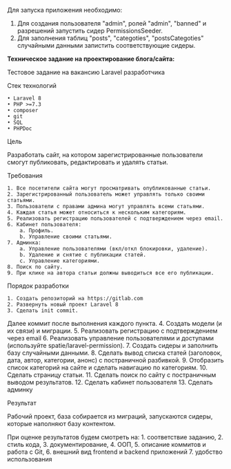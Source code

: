 Для запуска приложения необходимо:
1. Для создания пользователя "admin", ролей "admin", "banned" и разрешений запустить сидер PermissionsSeeder.
2. Для заполнения таблиц "posts", "categoties", "postsCategoties" случайными данными запистить соответствующие сидеры.


**Техническое задание на проектирование блога/сайта:**

Тестовое задание на вакансию Laravel разработчика

Стек технологий

    • Laravel 8
    • PHP >=7.3
    • composer
    • git
    • SQL
    • PHPDoc

Цель

Разработать сайт, на котором зарегистрированные пользователи смогут публиковать, редактировать и удалять статьи.

Требования

    1. Все посетители сайта могут просматривать опубликованные статьи.
    2. Зарегистрированный пользователь может управлять только своими статьями.
    3. Пользователи с правами админа могут управлять всеми статьями.
    4. Каждая статья может относиться к нескольким категориям.
    5. Реализовать регистрацию пользователей с подтверждением через email.
    6. Кабинет пользователя:
        a. Профиль.
        b. Управление своими статьями.
    7. Админка:
        a. Управление пользователями (вкл/откл блокировки, удаление).
        b. Удаление и снятие с публикации статей.
        c. Управление категориями.
    8. Поиск по сайту.
    9. При клике на автора статьи должны выводиться все его публикации.

Порядок разработки

    1. Создать репозиторий на https://gitlab.com
    2. Развернуть новый проект Laravel 8
    3. Сделать init commit.
Далее коммит после выполнения каждого пункта.
    4. Создать модели (и их связи) и миграции.
    5. Реализовать регистрацию с подтверждением через email
    6. Реализовать управление пользователями и доступами (используйте spatie/laravel-permission).
    7. Создать сидеры и заполнить базу случайными данными.
    8. Сделать вывод списка статей (заголовок, дата, автор, категории, анонс) с постраничной разбивкой.
    9. Отобразить список категорий на сайте и сделать навигацию по категориям.
    10. Сделать страницу статьи.
    11. Сделать поиск по сайту с постраничным выводом результатов.
    12. Сделать кабинет пользователя
    13. Сделать админку

Результат

Рабочий проект, база собирается из миграций, запускаются сидеры, которые наполняют базу контентом.

При оценке результатов будем смотреть на:
    1. соответствие заданию, 
    2. стиль кода,
    3. документирование, 
    4. ООП, 
    5. описание коммитов и работа с Git, 
    6. внешний вид frontend и backend приложений
    7. удобство использования

